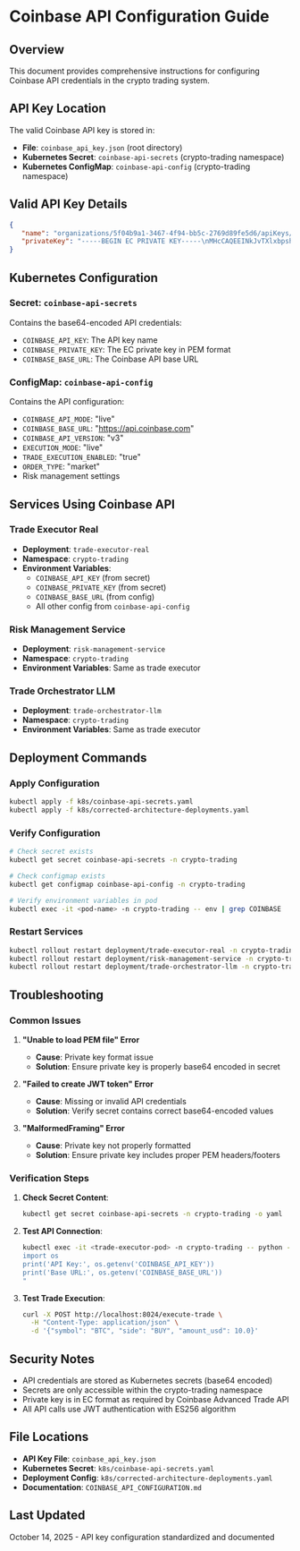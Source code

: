 # Coinbase API Configuration Guide

## Overview
This document provides comprehensive instructions for configuring Coinbase API credentials in the crypto trading system.

## API Key Location
The valid Coinbase API key is stored in:
- **File**: `coinbase_api_key.json` (root directory)
- **Kubernetes Secret**: `coinbase-api-secrets` (crypto-trading namespace)
- **Kubernetes ConfigMap**: `coinbase-api-config` (crypto-trading namespace)

## Valid API Key Details
```json
{
   "name": "organizations/5f04b9a1-3467-4f94-bb5c-2769d89fe5d6/apiKeys/7dd53cef-f159-45af-947f-a861eeb79204",
   "privateKey": "-----BEGIN EC PRIVATE KEY-----\nMHcCAQEEINkJvTXlxbpshkEEh/ok/b6YLDl3M/xmZN44j/aH5zVvoAoGCCqGSM49\nAwEHoUQDQgAEBjCRSYMYkIUOXmVIWraEgaNaoCyUjMp9T0KZeh3TUaQqt5enFzSi\nHjLyUjFFNCsK8ljnQw87E0Q5YHutrG9eGA==\n-----END EC PRIVATE KEY-----\n"
}
```

## Kubernetes Configuration

### Secret: `coinbase-api-secrets`
Contains the base64-encoded API credentials:
- `COINBASE_API_KEY`: The API key name
- `COINBASE_PRIVATE_KEY`: The EC private key in PEM format
- `COINBASE_BASE_URL`: The Coinbase API base URL

### ConfigMap: `coinbase-api-config`
Contains the API configuration:
- `COINBASE_API_MODE`: "live"
- `COINBASE_BASE_URL`: "https://api.coinbase.com"
- `COINBASE_API_VERSION`: "v3"
- `EXECUTION_MODE`: "live"
- `TRADE_EXECUTION_ENABLED`: "true"
- `ORDER_TYPE`: "market"
- Risk management settings

## Services Using Coinbase API

### Trade Executor Real
- **Deployment**: `trade-executor-real`
- **Namespace**: `crypto-trading`
- **Environment Variables**:
  - `COINBASE_API_KEY` (from secret)
  - `COINBASE_PRIVATE_KEY` (from secret)
  - `COINBASE_BASE_URL` (from config)
  - All other config from `coinbase-api-config`

### Risk Management Service
- **Deployment**: `risk-management-service`
- **Namespace**: `crypto-trading`
- **Environment Variables**: Same as trade executor

### Trade Orchestrator LLM
- **Deployment**: `trade-orchestrator-llm`
- **Namespace**: `crypto-trading`
- **Environment Variables**: Same as trade executor

## Deployment Commands

### Apply Configuration
```bash
kubectl apply -f k8s/coinbase-api-secrets.yaml
kubectl apply -f k8s/corrected-architecture-deployments.yaml
```

### Verify Configuration
```bash
# Check secret exists
kubectl get secret coinbase-api-secrets -n crypto-trading

# Check configmap exists
kubectl get configmap coinbase-api-config -n crypto-trading

# Verify environment variables in pod
kubectl exec -it <pod-name> -n crypto-trading -- env | grep COINBASE
```

### Restart Services
```bash
kubectl rollout restart deployment/trade-executor-real -n crypto-trading
kubectl rollout restart deployment/risk-management-service -n crypto-trading
kubectl rollout restart deployment/trade-orchestrator-llm -n crypto-trading
```

## Troubleshooting

### Common Issues

1. **"Unable to load PEM file" Error**
   - **Cause**: Private key format issue
   - **Solution**: Ensure private key is properly base64 encoded in secret

2. **"Failed to create JWT token" Error**
   - **Cause**: Missing or invalid API credentials
   - **Solution**: Verify secret contains correct base64-encoded values

3. **"MalformedFraming" Error**
   - **Cause**: Private key not properly formatted
   - **Solution**: Ensure private key includes proper PEM headers/footers

### Verification Steps

1. **Check Secret Content**:
   ```bash
   kubectl get secret coinbase-api-secrets -n crypto-trading -o yaml
   ```

2. **Test API Connection**:
   ```bash
   kubectl exec -it <trade-executor-pod> -n crypto-trading -- python -c "
   import os
   print('API Key:', os.getenv('COINBASE_API_KEY'))
   print('Base URL:', os.getenv('COINBASE_BASE_URL'))
   "
   ```

3. **Test Trade Execution**:
   ```bash
   curl -X POST http://localhost:8024/execute-trade \
     -H "Content-Type: application/json" \
     -d '{"symbol": "BTC", "side": "BUY", "amount_usd": 10.0}'
   ```

## Security Notes

- API credentials are stored as Kubernetes secrets (base64 encoded)
- Secrets are only accessible within the crypto-trading namespace
- Private key is in EC format as required by Coinbase Advanced Trade API
- All API calls use JWT authentication with ES256 algorithm

## File Locations

- **API Key File**: `coinbase_api_key.json`
- **Kubernetes Secret**: `k8s/coinbase-api-secrets.yaml`
- **Deployment Config**: `k8s/corrected-architecture-deployments.yaml`
- **Documentation**: `COINBASE_API_CONFIGURATION.md`

## Last Updated
October 14, 2025 - API key configuration standardized and documented
